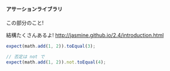 #### アサーションライブラリ

この部分のこと!

結構たくさんあるよ! http://jasmine.github.io/2.4/introduction.html

```javascript
expect(math.add(1, 2)).toEqual(3);

// 否定は not で
expect(math.add(1, 2)).not.toEqual(4);
```
